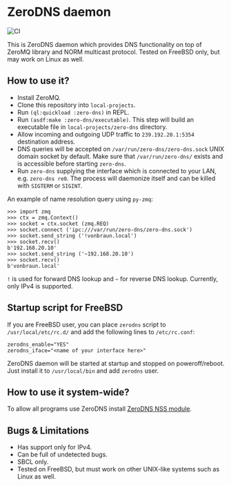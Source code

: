 # ZeroDNS daemon
![CI](https://github.com/shamazmazum/zero-dns/workflows/CI/badge.svg)

This is ZeroDNS daemon which provides DNS functionality on top of ZeroMQ library
and NORM multicast protocol. Tested on FreeBSD only, but may work on Linux as
well.

## How to use it?

* Install ZeroMQ.
* Clone this repository into `local-projects`.
* Run `(ql:quickload :zero-dns)` in REPL.
* Run `(asdf:make :zero-dns/executable)`. This step will build an executable
  file in `local-projects/zero-dns` directory.
* Allow incoming and outgoing UDP traffic to `239.192.20.1:5354` destination
  address.
* DNS queries will be accepted on `/var/run/zero-dns/zero-dns.sock` UNIX domain
  socket by default. Make sure that `/var/run/zero-dns/` exists and is
  accessible before starting `zero-dns`.
* Run `zero-dns` supplying the interface which is connected to your LAN,
  e.g. `zero-dns re0`. The process will daemonize itself and can be killed with
  `SIGTERM` or `SIGINT`.

An example of name resolution query using `py-zmq`:

~~~~
>>> import zmq
>>> ctx = zmq.Context()
>>> socket = ctx.socket (zmq.REQ)
>>> socket.connect ('ipc:///var/run/zero-dns/zero-dns.sock')
>>> socket.send_string ('!vonbraun.local')
>>> socket.recv()
b'192.168.20.10'
>>> socket.send_string ('~192.168.20.10')
>>> socket.recv()
b'vonbraun.local'
~~~~

`!` is used for forward DNS lookup and `~` for reverse DNS lookup. Currently,
only IPv4 is supported.

## Startup script for FreeBSD

If you are FreeBSD user, you can place `zerodns` script to
`/usr/local/etc/rc.d/` and add the following lines to `/etc/rc.conf`:

~~~~
zerodns_enable="YES"
zerodns_iface="<name of your interface here>"
~~~~

ZeroDNS daemon will be started at startup and stopped on poweroff/reboot. Just
install it to `/usr/local/bin` and add `zerodns` user.

## How to use it system-wide?

To allow all programs use ZeroDNS install [ZeroDNS NSS
module](https://github.com/shamazmazum/nss-zero-dns).

## Bugs & Limitations

* Has support only for IPv4.
* Can be full of undetected bugs.
* SBCL only.
* Tested on FreeBSD, but must work on other UNIX-like systems such as Linux as
  well.
